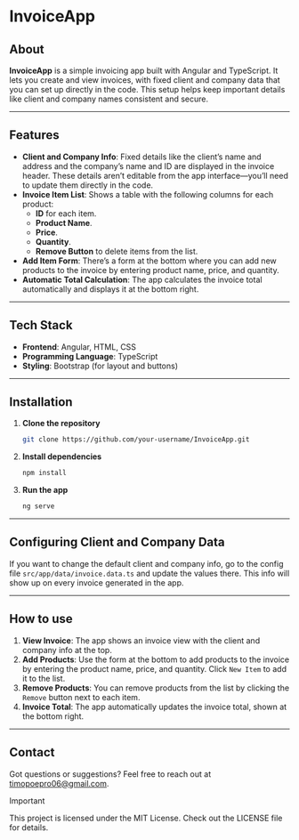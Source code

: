 # InvoiceApp

## About

**InvoiceApp** is a simple invoicing app built with Angular and TypeScript. It lets you create and view invoices, with fixed client and company data that you can set up directly in the code. This setup helps keep important details like client and company names consistent and secure.

---

## Features

- **Client and Company Info**: Fixed details like the client’s name and address and the company’s name and ID are displayed in the invoice header. These details aren’t editable from the app interface—you’ll need to update them directly in the code.
- **Invoice Item List**: Shows a table with the following columns for each product:
  - **ID** for each item.
  - **Product Name**.
  - **Price**.
  - **Quantity**.
  - **Remove Button** to delete items from the list.
- **Add Item Form**: There’s a form at the bottom where you can add new products to the invoice by entering product name, price, and quantity.
- **Automatic Total Calculation**: The app calculates the invoice total automatically and displays it at the bottom right.

---

## Tech Stack

- **Frontend**: Angular, HTML, CSS
- **Programming Language**: TypeScript
- **Styling**: Bootstrap (for layout and buttons)

---

## Installation

1. **Clone the repository**
   ```bash
   git clone https://github.com/your-username/InvoiceApp.git

2. **Install dependencies**
   ```bash
   npm install

3. **Run the app**
   ```bash
   ng serve

---

## Configuring Client and Company Data

If you want to change the default client and company info, go to the config file `src/app/data/invoice.data.ts` and update the values there. This info will show up on every invoice generated in the app.

---

## How to use

1. **View Invoice**: The app shows an invoice view with the client and company info at the top.
2. **Add Products**: Use the form at the bottom to add products to the invoice by entering the product name, price, and quantity. Click `New Item` to add it to the list.
3. **Remove Products**: You can remove products from the list by clicking the `Remove` button next to each item.
4. **Invoice Total**: The app automatically updates the invoice total, shown at the bottom right.

---

## Contact

Got questions or suggestions? Feel free to reach out at timopoepro06@gmail.com.

> [!IMPORTANT]
> This project is licensed under the MIT License. Check out the LICENSE file for details.


